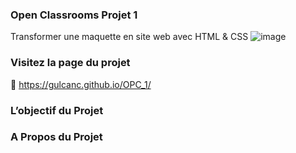  
### Open Classrooms Projet 1

Transformer une maquette en site web avec HTML & CSS
![image](https://user-images.githubusercontent.com/80323415/162327115-be48ba00-d5e3-424f-8d3e-f2b2002c6a20.png)


### Visitez la page du projet
🔗 https://gulcanc.github.io/OPC_1/

### L’objectif du Projet


### A Propos du Projet


